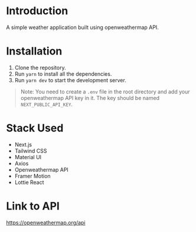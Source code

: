 # Introduction

A simple weather application built using openweathermap API.

# Installation

1. Clone the repository.
2. Run `yarn` to install all the dependencies.
3. Run `yarn dev` to start the development server.

> Note: You need to create a `.env` file in the root directory and add your openweathermap API key in it. The key should be named `NEXT_PUBLIC_API_KEY`.

# Stack Used

- Next.js
- Tailwind CSS
- Material UI
- Axios
- Openweathermap API
- Framer Motion
- Lottie React

# Link to API

https://openweathermap.org/api
